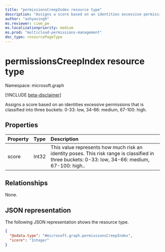 ```yaml
---
title: "permissionsCreepIndex resource type"
description: "Assigns a score based on an identities excessive permissions that is classified into three buckets: 0-33: low, 34-66: medium, 67-100: high."
author: "ashyasingh"
ms.reviewer: ciem_pm
ms.localizationpriority: medium
ms.prod: "multicloud-permissions-management"
doc_type: resourcePageType
---
```


# permissionsCreepIndex resource type

Namespace: microsoft.graph

[!INCLUDE [beta-disclaimer](../../includes/beta-disclaimer.md)]

Assigns a score based on an identities excessive permissions that is classified into three buckets: 0-33: low, 34-66: medium, 67-100: high.

## Properties
|Property|Type|Description|
|:---|:---|:---|
|score|Int32|This value represents how much risk an identity poses. This risk range is classified in three buckets: 0-33: low, 34-66: medium, 67-100: high..|

## Relationships
None.

## JSON representation
The following JSON representation shows the resource type.
<!-- {
  "blockType": "resource",
  "@odata.type": "microsoft.graph.permissionsCreepIndex"
}
-->
``` json
{
  "@odata.type": "#microsoft.graph.permissionsCreepIndex",
  "score": "Integer"
}
```

